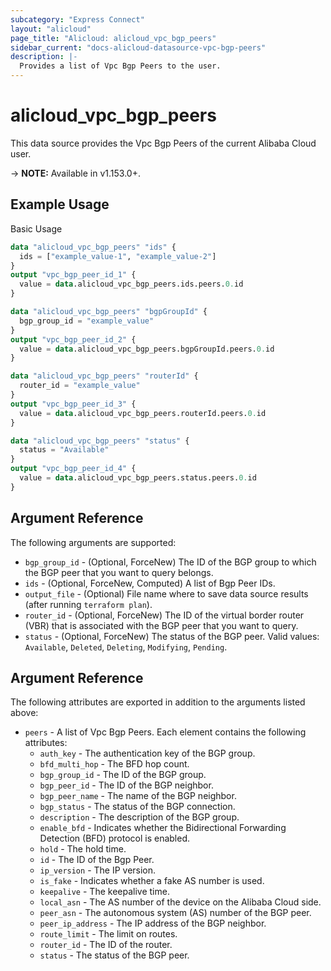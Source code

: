 ```yaml
---
subcategory: "Express Connect"
layout: "alicloud"
page_title: "Alicloud: alicloud_vpc_bgp_peers"
sidebar_current: "docs-alicloud-datasource-vpc-bgp-peers"
description: |-
  Provides a list of Vpc Bgp Peers to the user.
---
```


# alicloud\_vpc\_bgp\_peers

This data source provides the Vpc Bgp Peers of the current Alibaba Cloud user.

-> **NOTE:** Available in v1.153.0+.

## Example Usage

Basic Usage

```terraform
data "alicloud_vpc_bgp_peers" "ids" {
  ids = ["example_value-1", "example_value-2"]
}
output "vpc_bgp_peer_id_1" {
  value = data.alicloud_vpc_bgp_peers.ids.peers.0.id
}

data "alicloud_vpc_bgp_peers" "bgpGroupId" {
  bgp_group_id = "example_value"
}
output "vpc_bgp_peer_id_2" {
  value = data.alicloud_vpc_bgp_peers.bgpGroupId.peers.0.id
}

data "alicloud_vpc_bgp_peers" "routerId" {
  router_id = "example_value"
}
output "vpc_bgp_peer_id_3" {
  value = data.alicloud_vpc_bgp_peers.routerId.peers.0.id
}

data "alicloud_vpc_bgp_peers" "status" {
  status = "Available"
}
output "vpc_bgp_peer_id_4" {
  value = data.alicloud_vpc_bgp_peers.status.peers.0.id
}

```

## Argument Reference

The following arguments are supported:

* `bgp_group_id` - (Optional, ForceNew) The ID of the BGP group to which the BGP peer that you want to query belongs.
* `ids` - (Optional, ForceNew, Computed)  A list of Bgp Peer IDs.
* `output_file` - (Optional) File name where to save data source results (after running `terraform plan`).
* `router_id` - (Optional, ForceNew) The ID of the virtual border router (VBR) that is associated with the BGP peer that you want to query.
* `status` - (Optional, ForceNew) The status of the BGP peer. Valid values: `Available`, `Deleted`, `Deleting`, `Modifying`, `Pending`.

## Argument Reference

The following attributes are exported in addition to the arguments listed above:

* `peers` - A list of Vpc Bgp Peers. Each element contains the following attributes:
	* `auth_key` - The authentication key of the BGP group.
	* `bfd_multi_hop` - The BFD hop count.
	* `bgp_group_id` - The ID of the BGP group.
	* `bgp_peer_id` - The ID of the BGP neighbor.
	* `bgp_peer_name` - The name of the BGP neighbor.
	* `bgp_status` - The status of the BGP connection.
	* `description` - The description of the BGP group.
	* `enable_bfd` - Indicates whether the Bidirectional Forwarding Detection (BFD) protocol is enabled.
	* `hold` - The hold time.
	* `id` - The ID of the Bgp Peer.
	* `ip_version` - The IP version.
	* `is_fake` - Indicates whether a fake AS number is used.
	* `keepalive` - The keepalive time.
	* `local_asn` - The AS number of the device on the Alibaba Cloud side.
	* `peer_asn` - The autonomous system (AS) number of the BGP peer.
	* `peer_ip_address` - The IP address of the BGP neighbor.
	* `route_limit` - The limit on routes.
	* `router_id` - The ID of the router.
	* `status` - The status of the BGP peer.